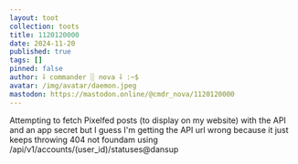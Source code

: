 ```yaml
---
layout: toot
collection: toots
title: 1120120000
date: 2024-11-20
published: true
tags: []
pinned: false
author: ⸸ commander ░ nova ⸸ :~$
avatar: /img/avatar/daemon.jpeg
mastodon: https://mastodon.online/@cmdr_nova/1120120000
---
```


Attempting to fetch Pixelfed posts (to display on my website) with the API and an app secret but I guess I'm getting the API url wrong because it just keeps throwing 404 not foundam using /api/v1/accounts/(user_id)/statuses@dansup
